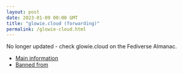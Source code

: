```yaml
---
layout: post
date: 2023-01-09 00:00 GMT
title: "glowie.cloud (forwarding)"
permalink: /glowie-cloud.html
---
```


No longer updated - check glowie.cloud on the Fediverse Almanac.

* [Main information](https://www.fediversealmanac.com/api/v1/instances/glowie.cloud)
* [Banned from](https://www.fediversealmanac.com/api/v1/instances/glowie.cloud/banned_from)

